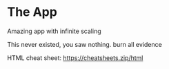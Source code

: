 # The App
Amazing app with infinite scaling

This never existed, you saw nothing.
burn all evidence

HTML cheat sheet: https://cheatsheets.zip/html